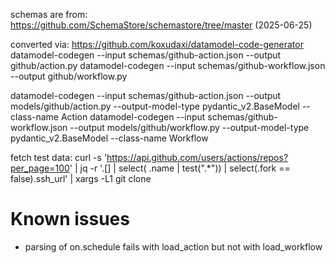 schemas are from: https://github.com/SchemaStore/schemastore/tree/master (2025-06-25)

converted via:  https://github.com/koxudaxi/datamodel-code-generator
datamodel-codegen --input schemas/github-action.json --output github/action.py
datamodel-codegen --input schemas/github-workflow.json --output github/workflow.py

datamodel-codegen --input schemas/github-action.json --output models/github/action.py --output-model-type pydantic_v2.BaseModel --class-name Action
datamodel-codegen --input schemas/github-workflow.json --output models/github/workflow.py --output-model-type pydantic_v2.BaseModel --class-name Workflow


fetch test data:
 curl -s 'https://api.github.com/users/actions/repos?per_page=100' | jq -r '.[] | select( .name | test(".*")) | select(.fork == false).ssh_url' | xargs -L1 git clone



# Known issues
- parsing of on.schedule fails with load_action but not with load_workflow